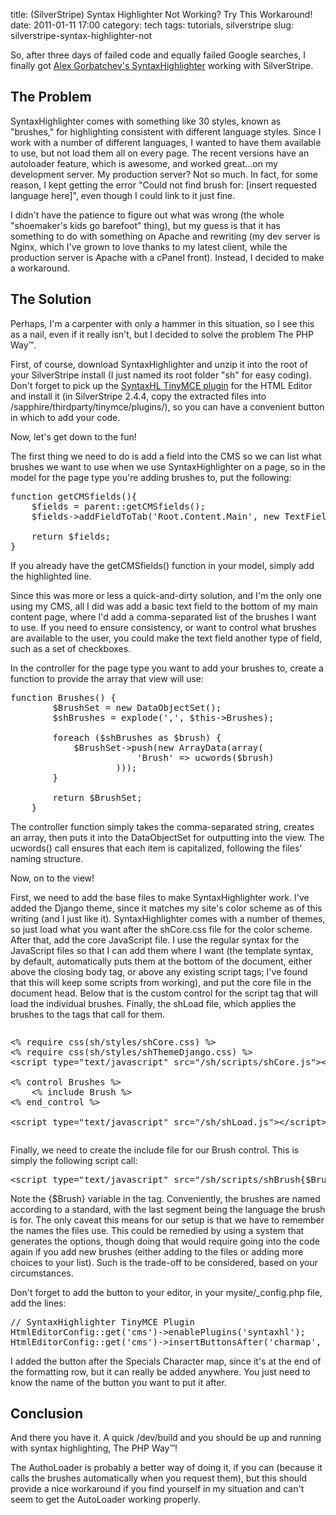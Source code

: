 title: (SilverStripe) Syntax Highlighter Not Working? Try This Workaround!
date: 2011-01-11 17:00
category: tech
tags: tutorials, silverstripe
slug: silverstripe-syntax-highlighter-not

<div class='post'>
<p>So, after three days of failed code and equally failed Google searches, I finally got <a href="http://alexgorbatchev.com/SyntaxHighlighter/" target="_blank">Alex Gorbatchev's SyntaxHighlighter</a> working with SilverStripe.</p><!-- more --><h2>The Problem</h2><p>SyntaxHighlighter comes with something like 30 styles, known as "brushes," for highlighting consistent with different language styles. Since I work with a number of different languages, I wanted to have them available to use, but not load them all on every page. The recent versions have an autoloader feature, which is awesome, and worked great...on my development server. My production server? Not so much. In fact, for some reason, I kept getting the error "Could not find brush for: [insert requested language here]", even though I could link to it just fine.</p><p>I didn't have the patience to figure out what was wrong (the whole "shoemaker's kids go barefoot" thing), but my guess is that it has something to do with something on Apache and rewriting (my dev server is Nginx, which I've grown to love thanks to my latest client, while the production server is Apache with a cPanel front). Instead, I decided to make a workaround.</p><h2>The Solution</h2><p>Perhaps, I'm a carpenter with only a hammer in this situation, so I see this as a nail, even if it really isn't, but I decided to solve the problem The PHP Way&trade;.</p><p>First, of course, download SyntaxHighlighter and unzip it into the root of your SilverStripe install (I just named its root folder "sh" for easy coding). Don't forget to pick up the <a title="SyntaxHL TinyMCE plugin" href="https://github.com/RichGuk/syntaxhl" target="_blank">SyntaxHL TinyMCE plugin</a> for the HTML Editor and install it (in SilverStripe 2.4.4, copy the extracted files into /sapphire/thirdparty/tinymce/plugins/), so you can have a convenient button in which to add your code.</p><p>Now, let's get down to the fun!</p><p>The first thing we need to do is add a field into the CMS so we can list what brushes we want to use when we use SyntaxHighlighter on a page, so in the model for the page type you're adding brushes to, put the following:</p><pre class="brush: php;fontsize: 100; first-line: 1; highlight: [3]; ">function getCMSfields(){<br />    $fields = parent::getCMSfields();<br />    $fields-&gt;addFieldToTab('Root.Content.Main', new TextField('Brushes'));<br /><br />    return $fields;<br />}</pre><p>If you already have the getCMSfields() function in your model, simply add the highlighted line.</p><p>Since this was more or less a quick-and-dirty solution, and I'm the only one using my CMS, all I did was add a basic text field to the bottom of my main content page, where I'd add a comma-separated list of the brushes I want to use. If you need to ensure consistency, or want to control what brushes are available to the user, you could make the text field another type of field, such as a set of checkboxes.</p><p>In the controller for the page type you want to add your brushes to, create a function to provide the array that view will use:</p><pre class="brush: php;fontsize: 100; first-line: 1; ">function Brushes() {<br />        $BrushSet = new DataObjectSet();<br />        $shBrushes = explode(',', $this-&gt;Brushes);<br /><br />        foreach ($shBrushes as $brush) {<br />            $BrushSet-&gt;push(new ArrayData(array(<br />                        'Brush' =&gt; ucwords($brush)<br />                    )));<br />        }<br /><br />        return $BrushSet;<br />    }</pre><p>The controller function simply takes the comma-separated string, creates an array, then puts it into the DataObjectSet for outputting into the view. The ucwords() call ensures that each item is capitalized, following the files' naming structure.</p><p>Now, on to the view!</p><p>First, we need to add the base files to make SyntaxHighlighter work. I've added the Django theme, since it matches my site's color scheme as of this writing (and I just like it). SyntaxHighlighter comes with a number of themes, so just load what you want after the shCore.css file for the color scheme. After that, add the core JavaScript file. I use the regular syntax for the JavaScript files so that I can add them where I want (the template syntax, by default, automatically puts them at the bottom of the document, either above the closing body tag, or above any existing script tags; I've found that this will keep some scripts from working), and put the core file in the document head. Below that is the custom control for the script tag that will load the individual brushes. Finally, the shLoad file, which applies the brushes to the tags that call for them.</p><pre class="brush: xml;fontsize: 100; first-line: 1; "><pre class="brush: xml;fontsize: 100; first-line: 1; ">&lt;% require css(sh/styles/shCore.css) %&gt;<br />&lt;% require css(sh/styles/shThemeDjango.css) %&gt;<br />&lt;script type="text/javascript" src="/sh/scripts/shCore.js"&gt;&lt;/script&gt;<br /><br />&lt;% control Brushes %&gt;<br />    &lt;% include Brush %&gt;<br />&lt;% end_control %&gt;<br /><br />&lt;script type="text/javascript" src="/sh/shLoad.js"&gt;&lt;/script&gt;</pre></pre><p>Finally, we need to create the include file for our Brush control. This is simply the following script call:</p><pre class="brush: xml;fontsize: 100; first-line: 1; ">&lt;script type="text/javascript" src="/sh/scripts/shBrush{$Brush}.js"&gt;&lt;/script&gt;</pre><p>Note the {$Brush} variable in the tag. Conveniently, the brushes are named according to a standard, with the last segment being the language the brush is for. The only caveat this means for our setup is that we have to remember the names the files use. This could be remedied by using a system that generates the options, though doing that would require going into the code again if you add new brushes (either adding to the files or adding more choices to your list). Such is the trade-off to be considered, based on your circumstances.</p><p>Don't forget to add the button to your editor, in your mysite/_config.php file, add the lines:</p><pre class="brush: php;fontsize: 100; first-line: 1; ">// SyntaxHighlighter TinyMCE Plugin<br />HtmlEditorConfig::get('cms')-&gt;enablePlugins('syntaxhl');<br />HtmlEditorConfig::get('cms')-&gt;insertButtonsAfter('charmap', 'syntaxhl');</pre><p>I added the button after the Specials Character map, since it's at the end of the formatting row, but it can really be added anywhere. You just need to know the name of the button you want to put it after.</p><h2>Conclusion</h2><p>And there you have it. A quick /dev/build and you should be up and running with syntax highlighting, The PHP Way&trade;!</p><p>The AuthoLoader is probably a better way of doing it, if you can (because it calls the brushes automatically when you request them), but this should provide a nice workaround if you find yourself in my situation and can't seem to get the AutoLoader working properly.</p></div>
